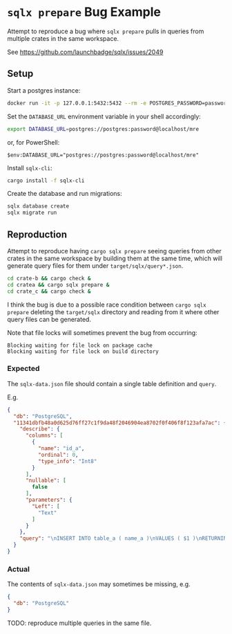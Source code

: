 # `sqlx prepare` Bug Example

Attempt to reproduce a bug where `sqlx prepare` pulls in queries from multiple crates in the same workspace.

See https://github.com/launchbadge/sqlx/issues/2049

## Setup

Start a postgres instance:

```bash
docker run -it -p 127.0.0.1:5432:5432 --rm -e POSTGRES_PASSWORD=password postgres
```

Set the `DATABASE_URL` environment variable in your shell accordingly:

```bash
export DATABASE_URL=postgres://postgres:password@localhost/mre
```

or, for PowerShell:

```psh
$env:DATABASE_URL="postgres://postgres:password@localhost/mre"
```

Install `sqlx-cli`:

```bash
cargo install -f sqlx-cli
```

Create the database and run migrations:

```bash
sqlx database create
sqlx migrate run
```

## Reproduction

Attempt to reproduce having `cargo sqlx prepare` seeing queries from other crates in the same workspace by building them at the same time, which will generate query files for them under `target/sqlx/query*.json`. 

```bash
cd crate-b && cargo check &
cd cratea && cargo sqlx prepare & 
cd crate_c && cargo check &
```

I think the bug is due to a possible race condition between `cargo sqlx prepare` deleting the `target/sqlx` directory and reading from it where other query files can be generated.

Note that file locks will sometimes prevent the bug from occurring:

```text
Blocking waiting for file lock on package cache
Blocking waiting for file lock on build directory
```

### Expected

The `sqlx-data.json` file should contain a single table definition and `query`.

E.g.
```json
{
  "db": "PostgreSQL",
  "11341dbfb48a0d625d76ff27c1f9da48f2046904ea8702f0f406f8f123afa7ac": {
    "describe": {
      "columns": [
        {
          "name": "id_a",
          "ordinal": 0,
          "type_info": "Int8"
        }
      ],
      "nullable": [
        false
      ],
      "parameters": {
        "Left": [
          "Text"
        ]
      }
    },
    "query": "\nINSERT INTO table_a ( name_a )\nVALUES ( $1 )\nRETURNING id_a\n        "
  }
}
```

### Actual

The contents of `sqlx-data.json` may sometimes be missing, e.g.

```json
{
  "db": "PostgreSQL"
}
```

TODO: reproduce multiple queries in the same file.
